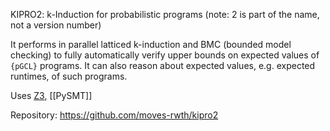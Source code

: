 KIPRO2: k-Induction for probabilistic programs
(note: 2 is part of the name, not a version number)

It performs in parallel latticed k-induction and BMC (bounded model checking) to fully automatically verify upper bounds on expected values of `{pGCL}` programs. It can also reason about expected values, e.g. expected runtimes, of such programs.

Uses [Z3](Z3.md), [[PySMT]]

Repository: https://github.com/moves-rwth/kipro2